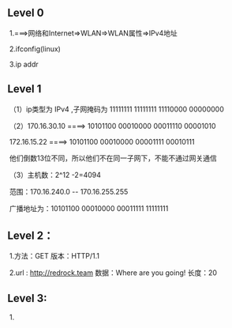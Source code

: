 ## Level 0

​			1.===>网络和Internet=>WLAN=>WLAN属性=>IPv4地址

​			2.ifconfig(linux)

​			3.ip addr

## Level 1

​			（1）ip类型为   IPv4   ,子网掩码为   11111111 11111111 11110000 00000000

​    	    （2）170.16.30.10  ====> 10101100  00010000  00011110  00001010

​                     172.16.15.22  ====> 10101100  00010000  00001111  00010111

​                    他们倒数13位不同，所以他们不在同一子网下，不能不通过网关通信

​           （3）主机数：2^12 -2=4094   

​                    范围：170.16.240.0 -- 170.16.255.255

​                    广播地址为：10101100  00010000  00011111 11111111

##  Level 2：

​                  1.方法：GET      版本：HTTP/1.1

​                  2.url : http://redrock.team     数据：Where are you going!  长度：20

## Level 3:

​                 1.